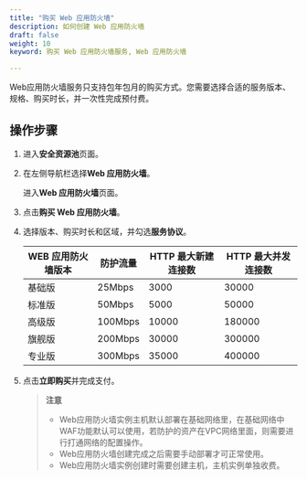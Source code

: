 ```yaml
---
title: "购买 Web 应用防火墙"
description: 如何创建 Web 应用防火墙
draft: false
weight: 10
keyword: 购买 Web 应用防火墙服务, Web 应用防火墙

---
```


Web应用防火墙服务只支持包年包月的购买方式。您需要选择合适的服务版本、规格、购买时长，并一次性完成预付费。

## 操作步骤

1. 进入**安全资源池**页面。

2. 在左侧导航栏选择**Web 应用防火墙**。

   进入**Web 应用防火墙**页面。

3. 点击**购买 Web 应用防火墙**。

4. 选择版本、购买时长和区域，并勾选**服务协议**。

   | WEB 应用防火墙版本 | 防护流量 | HTTP 最大新建连接数 | HTTP 最大并发连接数 |
   | ------------------ | -------- | ------------------- | ------------------- |
   | 基础版             | 25Mbps   | 3000                | 30000               |
   | 标准版             | 50Mbps   | 5000                | 50000               |
   | 高级版             | 100Mbps  | 10000               | 180000              |
   | 旗舰版             | 200Mbps  | 30000               | 300000              |
   | 专业版             | 300Mbps  | 35000               | 400000              |

5. 点击**立即购买**并完成支付。

   > **注意**
   >
   > * Web应用防火墙实例主机默认部署在基础网络里，在基础网络中WAF功能默认可以使用，若防护的资产在VPC网络里面，则需要进行打通网络的配置操作。
   > * Web应用防火墙创建完成之后需要手动部署才可正常使用。
   > * Web应用防火墙实例创建时需要创建主机，主机实例单独收费。